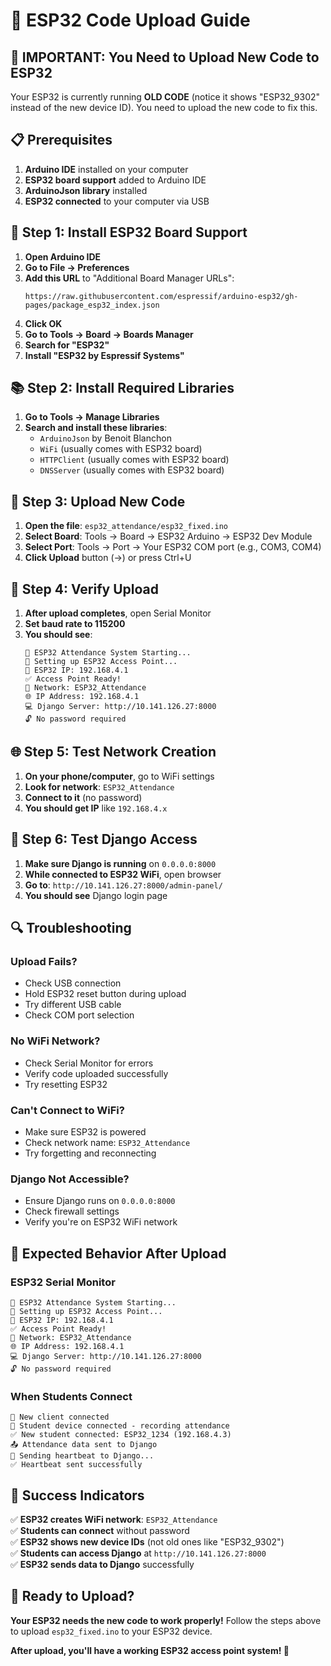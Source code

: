 # 🔌 ESP32 Code Upload Guide

## 🚨 **IMPORTANT: You Need to Upload New Code to ESP32**

Your ESP32 is currently running **OLD CODE** (notice it shows "ESP32_9302" instead of the new device ID). You need to upload the new code to fix this.

## 📋 **Prerequisites**

1. **Arduino IDE** installed on your computer
2. **ESP32 board support** added to Arduino IDE
3. **ArduinoJson library** installed
4. **ESP32 connected** to your computer via USB

## 🔧 **Step 1: Install ESP32 Board Support**

1. **Open Arduino IDE**
2. **Go to File → Preferences**
3. **Add this URL** to "Additional Board Manager URLs":
   ```
   https://raw.githubusercontent.com/espressif/arduino-esp32/gh-pages/package_esp32_index.json
   ```
4. **Click OK**
5. **Go to Tools → Board → Boards Manager**
6. **Search for "ESP32"**
7. **Install "ESP32 by Espressif Systems"**

## 📚 **Step 2: Install Required Libraries**

1. **Go to Tools → Manage Libraries**
2. **Search and install these libraries**:
   - `ArduinoJson` by Benoit Blanchon
   - `WiFi` (usually comes with ESP32 board)
   - `HTTPClient` (usually comes with ESP32 board)
   - `DNSServer` (usually comes with ESP32 board)

## 🔌 **Step 3: Upload New Code**

1. **Open the file**: `esp32_attendance/esp32_fixed.ino`
2. **Select Board**: Tools → Board → ESP32 Arduino → ESP32 Dev Module
3. **Select Port**: Tools → Port → Your ESP32 COM port (e.g., COM3, COM4)
4. **Click Upload** button (→) or press Ctrl+U

## 📡 **Step 4: Verify Upload**

1. **After upload completes**, open Serial Monitor
2. **Set baud rate to 115200**
3. **You should see**:
   ```
   🚀 ESP32 Attendance System Starting...
   🌉 Setting up ESP32 Access Point...
   📡 ESP32 IP: 192.168.4.1
   ✅ Access Point Ready!
   📶 Network: ESP32_Attendance
   🌐 IP Address: 192.168.4.1
   💻 Django Server: http://10.141.126.27:8000
   🔓 No password required
   ```

## 🌐 **Step 5: Test Network Creation**

1. **On your phone/computer**, go to WiFi settings
2. **Look for network**: `ESP32_Attendance`
3. **Connect to it** (no password)
4. **You should get IP** like `192.168.4.x`

## 🧪 **Step 6: Test Django Access**

1. **Make sure Django is running** on `0.0.0.0:8000`
2. **While connected to ESP32 WiFi**, open browser
3. **Go to**: `http://10.141.126.27:8000/admin-panel/`
4. **You should see** Django login page

## 🔍 **Troubleshooting**

### **Upload Fails?**
- Check USB connection
- Hold ESP32 reset button during upload
- Try different USB cable
- Check COM port selection

### **No WiFi Network?**
- Check Serial Monitor for errors
- Verify code uploaded successfully
- Try resetting ESP32

### **Can't Connect to WiFi?**
- Make sure ESP32 is powered
- Check network name: `ESP32_Attendance`
- Try forgetting and reconnecting

### **Django Not Accessible?**
- Ensure Django runs on `0.0.0.0:8000`
- Check firewall settings
- Verify you're on ESP32 WiFi network

## 📱 **Expected Behavior After Upload**

### **ESP32 Serial Monitor**
```
🚀 ESP32 Attendance System Starting...
🌉 Setting up ESP32 Access Point...
📡 ESP32 IP: 192.168.4.1
✅ Access Point Ready!
📶 Network: ESP32_Attendance
🌐 IP Address: 192.168.4.1
💻 Django Server: http://10.141.126.27:8000
🔓 No password required
```

### **When Students Connect**
```
🔌 New client connected
📱 Student device connected - recording attendance
✅ New student connected: ESP32_1234 (192.168.4.3)
📤 Attendance data sent to Django
💓 Sending heartbeat to Django...
✅ Heartbeat sent successfully
```

## 🎯 **Success Indicators**

✅ **ESP32 creates WiFi network**: `ESP32_Attendance`  
✅ **Students can connect** without password  
✅ **ESP32 shows new device IDs** (not old ones like "ESP32_9302")  
✅ **Students can access Django** at `http://10.141.126.27:8000`  
✅ **ESP32 sends data to Django** successfully  

## 🚀 **Ready to Upload?**

**Your ESP32 needs the new code to work properly!** Follow the steps above to upload `esp32_fixed.ino` to your ESP32 device.

**After upload, you'll have a working ESP32 access point system! 🎉**
